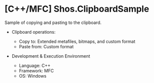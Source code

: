# [C++/MFC] Shos.ClipboardSample

Sample of copying and pasting to the clipboard.

* Clipboard operations:
    * Copy to:
      Extended metafiles, bitmaps, and custom format
    * Paste from:
      Custom format

* Development & Execution Environment
    * Language: C++
    * Framework: MFC
    * OS: Windows
